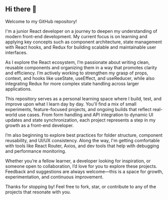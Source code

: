 ## Hi there 👋

Welcome to my GitHub repository!

I'm a junior React developer on a journey to deepen my understanding of modern front-end development. My current focus is on learning and applying key concepts such as component architecture, state management with React hooks, and Redux for building scalable and maintainable user interfaces.

As I explore the React ecosystem, I’m passionate about writing clean, reusable components and organizing them in a way that promotes clarity and efficiency. I’m actively working to strengthen my grasp of props, context, and hooks like useState, useEffect, and useReducer, while also integrating Redux for more complex state handling across larger applications.

This repository serves as a personal learning space where I build, test, and improve upon what I learn day by day. You'll find a mix of small experiments, feature-focused projects, and ongoing builds that reflect real-world use cases. From form handling and API integration to dynamic UI updates and state synchronization, each project represents a step in my growth as a front-end developer.

I’m also beginning to explore best practices for folder structure, component reusability, and UI/UX consistency. Along the way, I'm getting comfortable with tools like React Router, Axios, and dev tools that help with debugging and performance monitoring.

Whether you’re a fellow learner, a developer looking for inspiration, or someone open to collaboration, I’d love for you to explore these projects. Feedback and suggestions are always welcome—this is a space for growth, experimentation, and continuous improvement.

Thanks for stopping by! Feel free to fork, star, or contribute to any of the projects that resonate with you.
